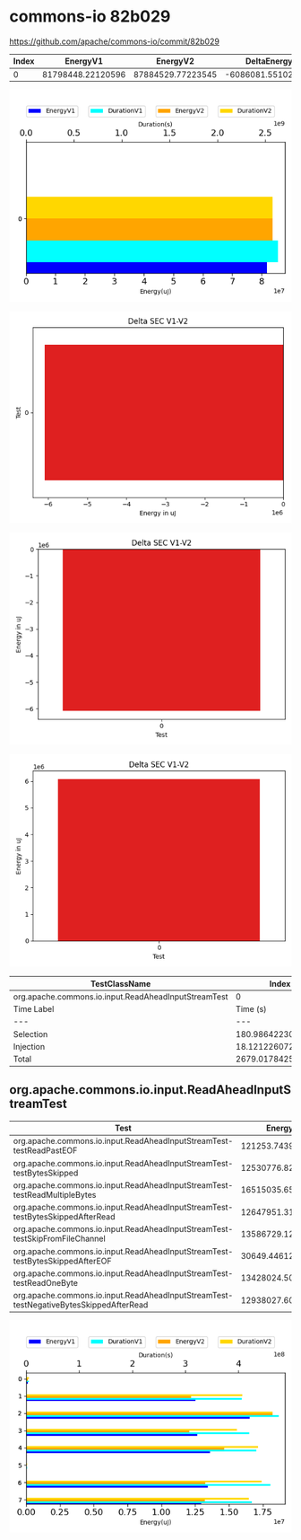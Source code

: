 # commons-io 82b029


https://github.com/apache/commons-io/commit/82b029


| Index | EnergyV1 | EnergyV2 | DeltaEnergy | DurationV1 | DurationsV2 | DeltaDuration |
| --- | --- | --- | --- | --- | --- | --- |
| 0 | 81798448.22120596 | 87884529.77223545 | -6086081.551029488 | 2629787093.9069085 | 2705070827.7852273 | -75283733.87831879 |

![](./commons-io.png)

![](./commons-io_delta.png)

![](./commons-io_delta_v.png)

![](./commons-io_delta_1_v.png)

| TestClassName | Index |
| --- | --- |
| org.apache.commons.io.input.ReadAheadInputStreamTest | 0 |
| Time Label | Time (s) |
| --- | --- |
| Selection | 180.98642230033875 |
| Injection | 18.1212260723114 |
| Total | 2679.017842531204 |
## org.apache.commons.io.input.ReadAheadInputStreamTest

| Test | EnergyV1 | EnergyV2 | DeltaEnergy | DurationV1 | DurationsV2 | DeltaDuration |
| --- | --- | --- | --- | --- | --- | --- |
| org.apache.commons.io.input.ReadAheadInputStreamTest-testReadPastEOF | 121253.74395656685 | 145561.67385291104 | -24307.929896344198 | 4739910.410950644 | 5534681.983965899 | -794771.5730152549 |
| org.apache.commons.io.input.ReadAheadInputStreamTest-testBytesSkipped | 12530776.82462334 | 12800178.78777301 | -269401.96314966865 | 406283181.4582666 | 427525771.78448033 | -21242590.326213717 |
| org.apache.commons.io.input.ReadAheadInputStreamTest-testReadMultipleBytes | 16515035.658206254 | 19132019.554112345 | -2616983.8959060907 | 476625344.03889465 | 487878575.76266253 | -11253231.723767877 |
| org.apache.commons.io.input.ReadAheadInputStreamTest-testBytesSkippedAfterRead | 12647951.312239632 | 12669846.234672826 | -21894.922433193773 | 420338820.4858707 | 416729612.46629924 | 3609208.019571483 |
| org.apache.commons.io.input.ReadAheadInputStreamTest-testSkipFromFileChannel | 13586729.125073425 | 15353099.926080395 | -1766370.801006969 | 433955922.6271524 | 459057668.4321717 | -25101745.80501932 |
| org.apache.commons.io.input.ReadAheadInputStreamTest-testBytesSkippedAfterEOF | 30649.446121770576 | 49819.38401379207 | -19169.937892021495 | 1918983.963683553 | 1950538.5362035283 | -31554.57251997525 |
| org.apache.commons.io.input.ReadAheadInputStreamTest-testReadOneByte | 13428024.50843744 | 13883651.557270354 | -455627.04883291386 | 460540632.12173927 | 465988143.68071187 | -5447511.558972597 |
| org.apache.commons.io.input.ReadAheadInputStreamTest-testNegativeBytesSkippedAfterRead | 12938027.60254754 | 13850352.654459823 | -912325.0519122835 | 425384298.80035067 | 440405835.1387318 | -15021536.338381112 |

![](./org.apache.commons.io.input.ReadAheadInputStreamTest-graph.png)

